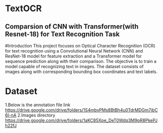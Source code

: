 # TextOCR
## Comparsion of CNN with Transformer(with Resnet-18) for Text Recognition Task 
#Introduction
This project focuses on Optical Character Recognition (OCR) for text recognition using a Convolutional Neural Network (CNN) and ResNet-18 model for feature extraction and a Transformer model for sequence prediction along with their comparison. The objective is to train a model capable of recognizing text in images. The dataset consists of images along with corresponding bounding box coordinates and text labels.


# Dataset 
1.Below is the annotation file link
https://drive.google.com/drive/folders/1S4mbvPMs8BtBh4u0TdrMDGm7ibC6I-nA
2.Images directory 
https://drive.google.com/drive/folders/1aKC85Xpe_DeT0Wdq3M9pR8PkePJh22fJ
